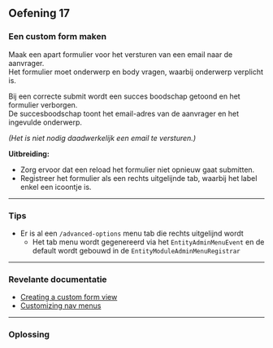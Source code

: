 ## Oefening 17
### Een custom form maken

Maak een apart formulier voor het versturen van een email naar de aanvrager.  
Het formulier moet onderwerp en body vragen, waarbij onderwerp verplicht is.

Bij een correcte submit wordt een succes boodschap getoond en het formulier verborgen.  
De succesboodschap toont het email-adres van de aanvrager en het ingevulde onderwerp.

*(Het is niet nodig daadwerkelijk een email te versturen.)*

**Uitbreiding:**  
* Zorg ervoor dat een reload het formulier niet opnieuw gaat submitten.
* Registreer het formulier als een rechts uitgelijnde tab, waarbij het label enkel een icoontje is.

----

### Tips

* Er is al een `/advanced-options` menu tab die rechts uitgelijnd wordt
  * Het tab menu wordt gegenereerd via het `EntityAdminMenuEvent` en de default wordt gebouwd in de `EntityModuleAdminMenuRegistrar`
----

### Revelante documentatie

* [Creating a custom form view](https://across-docs.foreach.be/across-site/preview/entity-module/3.2.0/guides/form-view/creating-an-extension-form.html)
* [Customizing nav menus](https://across-docs.foreach.be/across-site/preview/bootstrap-ui-module/2.1.0/components/navs.html#_default_menu_conversion_behaviour)

----

### Oplossing

